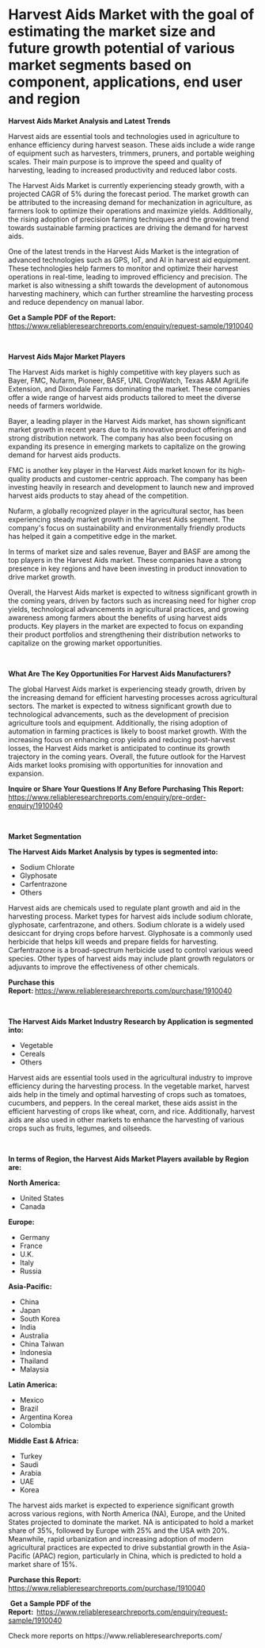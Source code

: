 <p><h1>Harvest Aids Market with the goal of estimating the market size and future growth potential of various market segments based on component, applications, end user and region</h1></p><p><strong>Harvest Aids Market Analysis and Latest Trends</strong></p>
<p><p>Harvest aids are essential tools and technologies used in agriculture to enhance efficiency during harvest season. These aids include a wide range of equipment such as harvesters, trimmers, pruners, and portable weighing scales. Their main purpose is to improve the speed and quality of harvesting, leading to increased productivity and reduced labor costs.</p><p>The Harvest Aids Market is currently experiencing steady growth, with a projected CAGR of 5% during the forecast period. The market growth can be attributed to the increasing demand for mechanization in agriculture, as farmers look to optimize their operations and maximize yields. Additionally, the rising adoption of precision farming techniques and the growing trend towards sustainable farming practices are driving the demand for harvest aids.</p><p>One of the latest trends in the Harvest Aids Market is the integration of advanced technologies such as GPS, IoT, and AI in harvest aid equipment. These technologies help farmers to monitor and optimize their harvest operations in real-time, leading to improved efficiency and precision. The market is also witnessing a shift towards the development of autonomous harvesting machinery, which can further streamline the harvesting process and reduce dependency on manual labor.</p></p>
<p><strong>Get a Sample PDF of the Report:&nbsp;</strong> <a href="https://www.reliableresearchreports.com/enquiry/request-sample/1910040">https://www.reliableresearchreports.com/enquiry/request-sample/1910040</a></p>
<p>&nbsp;</p>
<p><strong>Harvest Aids Major Market Players</strong></p>
<p><p>The Harvest Aids market is highly competitive with key players such as Bayer, FMC, Nufarm, Pioneer, BASF, UNL CropWatch, Texas A&M AgriLife Extension, and Dixondale Farms dominating the market. These companies offer a wide range of harvest aids products tailored to meet the diverse needs of farmers worldwide.</p><p>Bayer, a leading player in the Harvest Aids market, has shown significant market growth in recent years due to its innovative product offerings and strong distribution network. The company has also been focusing on expanding its presence in emerging markets to capitalize on the growing demand for harvest aids products.</p><p>FMC is another key player in the Harvest Aids market known for its high-quality products and customer-centric approach. The company has been investing heavily in research and development to launch new and improved harvest aids products to stay ahead of the competition.</p><p>Nufarm, a globally recognized player in the agricultural sector, has been experiencing steady market growth in the Harvest Aids segment. The company's focus on sustainability and environmentally friendly products has helped it gain a competitive edge in the market.</p><p>In terms of market size and sales revenue, Bayer and BASF are among the top players in the Harvest Aids market. These companies have a strong presence in key regions and have been investing in product innovation to drive market growth.</p><p>Overall, the Harvest Aids market is expected to witness significant growth in the coming years, driven by factors such as increasing need for higher crop yields, technological advancements in agricultural practices, and growing awareness among farmers about the benefits of using harvest aids products. Key players in the market are expected to focus on expanding their product portfolios and strengthening their distribution networks to capitalize on the growing market opportunities.</p></p>
<p>&nbsp;</p>
<p><strong>What Are The Key Opportunities For Harvest Aids Manufacturers?</strong></p>
<p><p>The global Harvest Aids market is experiencing steady growth, driven by the increasing demand for efficient harvesting processes across agricultural sectors. The market is expected to witness significant growth due to technological advancements, such as the development of precision agriculture tools and equipment. Additionally, the rising adoption of automation in farming practices is likely to boost market growth. With the increasing focus on enhancing crop yields and reducing post-harvest losses, the Harvest Aids market is anticipated to continue its growth trajectory in the coming years. Overall, the future outlook for the Harvest Aids market looks promising with opportunities for innovation and expansion.</p></p>
<p><strong>Inquire or Share Your Questions If Any Before Purchasing This Report:</strong> <a href="https://www.reliableresearchreports.com/enquiry/pre-order-enquiry/1910040">https://www.reliableresearchreports.com/enquiry/pre-order-enquiry/1910040</a></p>
<p>&nbsp;</p>
<p><strong>Market Segmentation</strong></p>
<p><strong>The Harvest Aids Market Analysis by types is segmented into:</strong></p>
<p><ul><li>Sodium Chlorate</li><li>Glyphosate</li><li>Carfentrazone</li><li>Others</li></ul></p>
<p><p>Harvest aids are chemicals used to regulate plant growth and aid in the harvesting process. Market types for harvest aids include sodium chlorate, glyphosate, carfentrazone, and others. Sodium chlorate is a widely used desiccant for drying crops before harvest. Glyphosate is a commonly used herbicide that helps kill weeds and prepare fields for harvesting. Carfentrazone is a broad-spectrum herbicide used to control various weed species. Other types of harvest aids may include plant growth regulators or adjuvants to improve the effectiveness of other chemicals.</p></p>
<p><strong>Purchase this Report:&nbsp;</strong><a href="https://www.reliableresearchreports.com/purchase/1910040">https://www.reliableresearchreports.com/purchase/1910040</a></p>
<p>&nbsp;</p>
<p><strong>The Harvest Aids Market Industry Research by Application is segmented into:</strong></p>
<p><ul><li>Vegetable</li><li>Cereals</li><li>Others</li></ul></p>
<p><p>Harvest aids are essential tools used in the agricultural industry to improve efficiency during the harvesting process. In the vegetable market, harvest aids help in the timely and optimal harvesting of crops such as tomatoes, cucumbers, and peppers. In the cereal market, these aids assist in the efficient harvesting of crops like wheat, corn, and rice. Additionally, harvest aids are also used in other markets to enhance the harvesting of various crops such as fruits, legumes, and oilseeds.</p></p>
<p>&nbsp;</p>
<p><strong>In terms of Region, the Harvest Aids Market Players available by Region are:</strong></p>
<p>
    <p> <strong> North America: </strong>
        <ul>
            <li>United States</li>
            <li>Canada</li>
        </ul>
        </p> 
    <p> <strong> Europe: </strong>
        <ul>
            <li>Germany</li>
            <li>France</li>
            <li>U.K.</li>
            <li>Italy</li>
            <li>Russia</li>
        </ul>
        </p> 
    <p> <strong> Asia-Pacific: </strong>
        <ul>
            <li>China</li>
            <li>Japan</li>
            <li>South Korea</li>
            <li>India</li>
            <li>Australia</li>
            <li>China Taiwan</li>
            <li>Indonesia</li>
            <li>Thailand</li>
            <li>Malaysia</li>
        </ul>
        </p> 
    <p> <strong> Latin America: </strong>
        <ul>
            <li>Mexico</li>
            <li>Brazil</li>
            <li>Argentina Korea</li>
            <li>Colombia</li>
        </ul>
        </p> 
    <p> <strong> Middle East & Africa: </strong>
        <ul>
            <li>Turkey</li>
            <li>Saudi</li>
            <li>Arabia</li>
            <li>UAE</li>
            <li>Korea</li>
        </ul>
    </p>
    </p>
<p><p>The harvest aids market is expected to experience significant growth across various regions, with North America (NA), Europe, and the United States projected to dominate the market. NA is anticipated to hold a market share of 35%, followed by Europe with 25% and the USA with 20%. Meanwhile, rapid urbanization and increasing adoption of modern agricultural practices are expected to drive substantial growth in the Asia-Pacific (APAC) region, particularly in China, which is predicted to hold a market share of 15%.</p></p>
<p><strong>Purchase this Report: </strong><a href="https://www.reliableresearchreports.com/purchase/1910040">https://www.reliableresearchreports.com/purchase/1910040</a></p>
<p>&nbsp;<strong>Get a Sample PDF of the Report:&nbsp;&nbsp;</strong><a href="https://www.reliableresearchreports.com/enquiry/request-sample/1910040">https://www.reliableresearchreports.com/enquiry/request-sample/1910040</a></p>
<p><strong></strong></p>
<p>Check more reports on https://www.reliableresearchreports.com/</p>